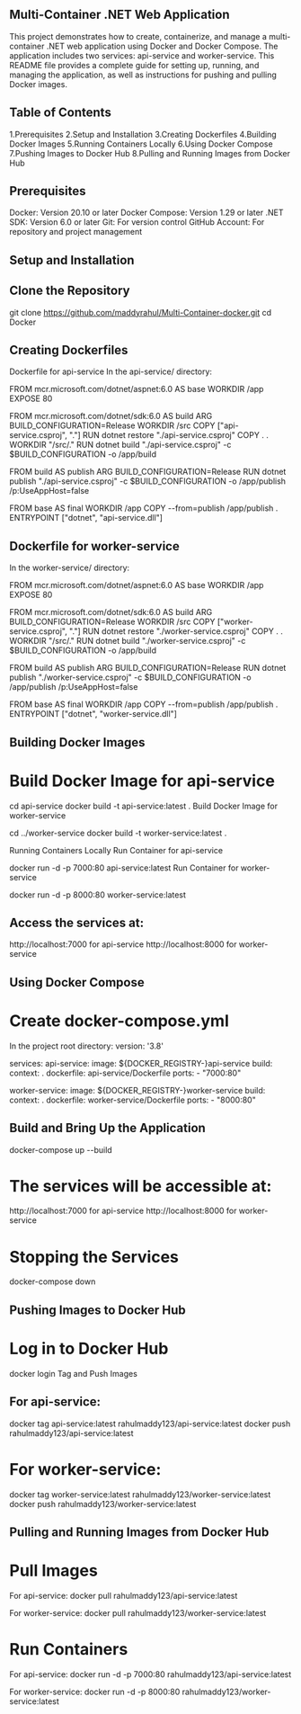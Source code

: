 ## Multi-Container .NET Web Application
This project demonstrates how to create, containerize, and manage a multi-container .NET web application
using Docker and Docker Compose. The application includes two services: api-service and worker-service. 
This README file provides a complete guide for setting up, running, and managing the application, 
as well as instructions for pushing and pulling Docker images.

## Table of Contents
1.Prerequisites
2.Setup and Installation
3.Creating Dockerfiles
4.Building Docker Images
5.Running Containers Locally
6.Using Docker Compose
7.Pushing Images to Docker Hub
8.Pulling and Running Images from Docker Hub

## Prerequisites
Docker: Version 20.10 or later
Docker Compose: Version 1.29 or later
.NET SDK: Version 6.0 or later
Git: For version control
GitHub Account: For repository and project management

## Setup and Installation
## Clone the Repository
git clone https://github.com/maddyrahul/Multi-Container-docker.git
cd Docker

## Creating Dockerfiles
Dockerfile for api-service
In the api-service/ directory:

FROM mcr.microsoft.com/dotnet/aspnet:6.0 AS base
WORKDIR /app
EXPOSE 80

FROM mcr.microsoft.com/dotnet/sdk:6.0 AS build
ARG BUILD_CONFIGURATION=Release
WORKDIR /src
COPY ["api-service.csproj", "."]
RUN dotnet restore "./api-service.csproj"
COPY . .
WORKDIR "/src/."
RUN dotnet build "./api-service.csproj" -c $BUILD_CONFIGURATION -o /app/build

FROM build AS publish
ARG BUILD_CONFIGURATION=Release
RUN dotnet publish "./api-service.csproj" -c $BUILD_CONFIGURATION -o /app/publish /p:UseAppHost=false

FROM base AS final
WORKDIR /app
COPY --from=publish /app/publish .
ENTRYPOINT ["dotnet", "api-service.dll"]

## Dockerfile for worker-service
In the worker-service/ directory:

FROM mcr.microsoft.com/dotnet/aspnet:6.0 AS base
WORKDIR /app
EXPOSE 80

FROM mcr.microsoft.com/dotnet/sdk:6.0 AS build
ARG BUILD_CONFIGURATION=Release
WORKDIR /src
COPY ["worker-service.csproj", "."]
RUN dotnet restore "./worker-service.csproj"
COPY . .
WORKDIR "/src/."
RUN dotnet build "./worker-service.csproj" -c $BUILD_CONFIGURATION -o /app/build

FROM build AS publish
ARG BUILD_CONFIGURATION=Release
RUN dotnet publish "./worker-service.csproj" -c $BUILD_CONFIGURATION -o /app/publish /p:UseAppHost=false

FROM base AS final
WORKDIR /app
COPY --from=publish /app/publish .
ENTRYPOINT ["dotnet", "worker-service.dll"]

## Building Docker Images
# Build Docker Image for api-service

cd api-service
docker build -t api-service:latest .
Build Docker Image for worker-service

cd ../worker-service
docker build -t worker-service:latest .

Running Containers Locally
Run Container for api-service

docker run -d -p 7000:80 api-service:latest
Run Container for worker-service

docker run -d -p 8000:80 worker-service:latest
## Access the services at:

http://localhost:7000 for api-service
http://localhost:8000 for worker-service

## Using Docker Compose
# Create docker-compose.yml

In the project root directory:
version: '3.8'

services:
  api-service:
    image: ${DOCKER_REGISTRY-}api-service
    build:
      context: .
      dockerfile: api-service/Dockerfile
    ports:
      - "7000:80"

  worker-service:
    image: ${DOCKER_REGISTRY-}worker-service
    build:
      context: .
      dockerfile: worker-service/Dockerfile
    ports:
      - "8000:80"


## Build and Bring Up the Application
docker-compose up --build

# The services will be accessible at:

http://localhost:7000 for api-service
http://localhost:8000 for worker-service

# Stopping the Services
docker-compose down

## Pushing Images to Docker Hub
# Log in to Docker Hub

docker login
Tag and Push Images

## For api-service:

docker tag api-service:latest rahulmaddy123/api-service:latest
docker push rahulmaddy123/api-service:latest

# For worker-service:
docker tag worker-service:latest rahulmaddy123/worker-service:latest
docker push rahulmaddy123/worker-service:latest

## Pulling and Running Images from Docker Hub
# Pull Images
For api-service:
docker pull rahulmaddy123/api-service:latest

For worker-service:
docker pull rahulmaddy123/worker-service:latest

# Run Containers
For api-service:
docker run -d -p 7000:80 rahulmaddy123/api-service:latest

For worker-service:
docker run -d -p 8000:80 rahulmaddy123/worker-service:latest
